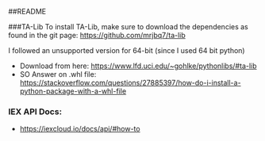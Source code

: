 ##README

###TA-Lib
To install TA-Lib, make sure to download the dependencies as found in the git page: https://github.com/mrjbq7/ta-lib

I followed an unsupported version for 64-bit (since I used 64 bit python)
 - Download from here: https://www.lfd.uci.edu/~gohlke/pythonlibs/#ta-lib
 - SO Answer on .whl file: https://stackoverflow.com/questions/27885397/how-do-i-install-a-python-package-with-a-whl-file

### IEX API Docs:
 - https://iexcloud.io/docs/api/#how-to

